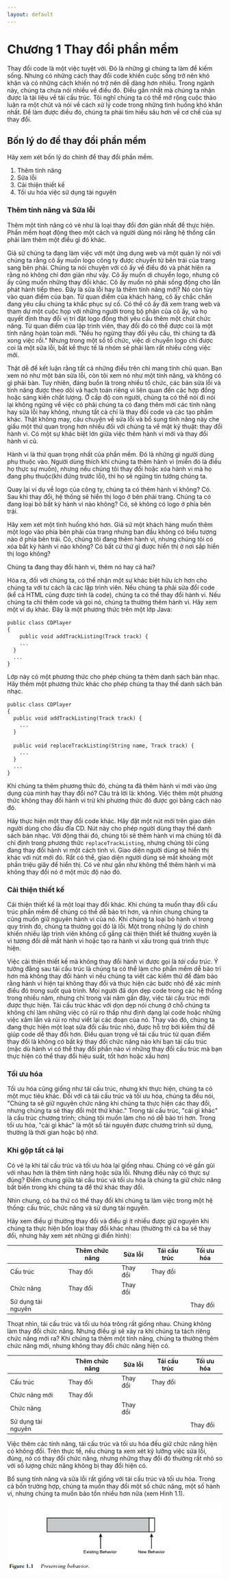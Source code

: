 ```yaml
---
layout: default
---
```


# Chương 1 Thay đổi phần mềm

Thay đổi code là một việc tuyệt vời. Đó là những gì chúng ta làm để kiếm sống. Nhưng có những cách thay đổi code khiến cuộc sống trở nên khó khăn và có những cách khiến nó trở nên dễ dàng hơn nhiều. Trong ngành này, chúng ta chưa nói nhiều về điều đó. Điều gần nhất mà chúng ta nhận được là tài liệu về tái cấu trúc. Tôi nghĩ chúng ta có thể mở rộng cuộc thảo luận ra một chút và nói về cách xử lý code trong những tình huống khó khăn nhất. Để làm được điều đó, chúng ta phải tìm hiểu sâu hơn về cơ chế của sự thay đổi.

## Bốn lý do để thay đổi phần mềm

Hãy xem xét bốn lý do chính để thay đổi phần mềm.

1. Thêm tính năng
2. Sửa lỗi
3. Cải thiện thiết kế
4. Tối ưu hóa việc sử dụng tài nguyên

### Thêm tính năng và Sửa lỗi

Thêm một tính năng có vẻ như là loại thay đổi đơn giản nhất để thực hiện. Phần mềm hoạt động theo một cách và người dùng nói rằng hệ thống cần phải làm thêm một điều gì đó khác.

Giả sử chúng ta đang làm việc với một ứng dụng web và một quản lý nói với chúng ta rằng cô ấy muốn logo công ty được chuyển từ bên trái của trang sang bên phải. Chúng ta nói chuyện với cô ấy về điều đó và phát hiện ra rằng nó không chỉ đơn giản như vậy. Cô ấy muốn di chuyển logo, nhưng cô ấy cũng muốn những thay đổi khác. Cô ấy muốn nó phải sống động cho lần phát hành tiếp theo. Đây là sửa lỗi hay là thêm tính năng mới? Nó còn tùy vào quan điểm của bạn. Từ quan điểm của khách hàng, cô ấy chắc chắn đang yêu cầu chúng ta khắc phục sự cố. Có thể cô ấy đã xem trang web và tham dự một cuộc họp với những người trong bộ phận của cô ấy, và họ quyết định thay đổi vị trí đặt logo đồng thời yêu cầu thêm một chút chức năng. Từ quan điểm của lập trình viên, thay đổi đó có thể được coi là một tính năng hoàn toàn mới. "Nếu họ ngừng thay đổi yêu cầu, thì chúng ta đã xong việc rồi." Nhưng trong một số tổ chức, việc di chuyển logo chỉ được coi là một sửa lỗi, bất kể thực tế là nhóm sẽ phải làm rất nhiều công việc mới.

Thật dễ để kết luận rằng tất cả những điều trên chỉ mang tính chủ quan. Bạn xem nó như một bản sửa lỗi, còn tôi xem nó như một tính năng, và không có gì phải bàn. Tuy nhiên, đáng buồn là trong nhiều tổ chức, các bản sửa lỗi và tính năng được theo dõi và hạch toán riêng vì liên quan đến các hợp đồng hoặc sáng kiến chất lượng. Ở cấp độ con người, chúng ta có thể nói đi nói lại không ngừng về việc có phải chúng ta có đang thêm mới các tính năng hay sửa lỗi hay không, nhưng tất cả chỉ là thay đổi code và các tạo phẩm khác. Thật không may, câu chuyện về sửa lỗi và bổ sung tính năng này che giấu một thứ quan trọng hơn nhiều đối với chúng ta về mặt kỹ thuật: thay đổi hành vi. Có một sự khác biệt lớn giữa việc thêm hành vi mới và thay đổi hành vi cũ.

Hành vi là thứ quan trọng nhất của phần mềm. Đó là những gì người dùng phụ thuộc vào. Người dùng thích khi chúng ta thêm hành vi (miễn đó là điều họ thực sự muốn), nhưng nếu chúng tôi thay đổi hoặc xóa hành vi mà họ đang phụ thuộc(khi đứng trước lỗi), thì họ sẽ ngừng tin tưởng chúng ta.

Quay lại ví dụ về logo của công ty, chúng ta có thêm hành vi không? Có. Sau khi thay đổi, hệ thống sẽ hiển thị logo ở bên phải trang. Chúng ta có đang loại bỏ bất kỳ hành vi nào không? Có, sẽ không có logo ở phía bên trái.

Hãy xem xét một tình huống khó hơn. Giả sử một khách hàng muốn thêm một logo vào phía bên phải của trang nhưng ban đầu không có biểu tượng nào ở phía bên trái. Có, chúng tôi đang thêm hành vi, nhưng chúng tôi có xóa bất kỳ hành vi nào không? Có bất cứ thứ gì được hiển thị ở nơi sắp hiển thị logo không?

Chúng ta đang thay đổi hành vi, thêm nó hay cả hai?

Hóa ra, đối với chúng ta, có thể nhận một sự khác biệt hữu ích hơn cho chúng ta với tư cách là các lập trình viên. Nếu chúng ta phải sửa đổi code (kể cả HTML cũng được tính là code), chúng ta có thể thay đổi hành vi. Nếu chúng ta chỉ thêm code và gọi nó, chúng ta thường thêm hành vi. Hãy xem một ví dụ khác. Đây là một phương thức trên một lớp Java:

```
public class CDPlayer
{
	public void addTrackListing(Track track) {
    ...
  }
  ...
}
```

Lớp này có một phương thức cho phép chúng ta thêm danh sách bản nhạc. Hãy thêm một phương thức khác cho phép chúng ta thay thế danh sách bản nhạc.

```
public class CDPlayer
{
  public void addTrackListing(Track track) {
    ...
  }

  public void replaceTrackListing(String name, Track track) {
    ...
  }
  ...
}
```

Khi chúng ta thêm phương thức đó, chúng ta đã thêm hành vi mới vào ứng dụng của mình hay thay đổi nó? Câu trả lời là: không. Việc thêm một phương thức không thay đổi hành vi trừ khi phương thức đó được gọi bằng cách nào đó.

Hãy thực hiện một thay đổi code khác. Hãy đặt một nút mới trên giao diện người dùng cho đầu đĩa CD. Nút này cho phép người dùng thay thế danh sách bản nhạc. Với động thái đó, chúng tôi sẽ thêm hành vi mà chúng tôi đã chỉ định trong phương thức `replaceTrackListing`, nhưng chúng tôi cũng đang thay đổi hành vi một cách tinh vi. Giao diện người dùng sẽ hiển thị khác với nút mới đó. Rất có thể, giao diện người dùng sẽ mất khoảng một phần triệu giây để hiển thị. Có vẻ như gần như không thể thêm hành vi mà không thay đổi nó ở một mức độ nào đó.

### Cải thiện thiết kế

Cải thiện thiết kế là một loại thay đổi khác. Khi chúng ta muốn thay đổi cấu trúc phần mềm để chúng có thể dễ bảo trì hơn, và nhìn chung chúng ta cũng muốn giữ nguyên hành vi của nó. Khi chúng ta loại bỏ hành vi trong quy trình đó, chúng ta thường gọi đó là lỗi. Một trong những lý do chính khiến nhiều lập trình viên không cố gắng cải thiện thiết kế thường xuyên là vì tương đối dễ mất hành vi hoặc tạo ra hành vi xấu trong quá trình thực hiện.

Việc cải thiện thiết kế mà không thay đổi hành vi được gọi là _tái cấu trúc_. Ý tưởng đằng sau tái cấu trúc là chúng ta có thể làm cho phần mềm dễ bảo trì hơn mà không thay đổi hành vi nếu chúng ta viết các kiểm thử để đảm bảo rằng hành vi hiện tại không thay đổi và thực hiện các bước nhỏ để xác minh điều đó trong suốt quá trình. Mọi người đã dọn dẹp code trong các hệ thống trong nhiều năm, nhưng chỉ trong vài năm gần đây, việc tái cấu trúc mới được thực hiện. Tái cấu trúc khác với dọn dẹp nói chung ở chỗ chúng ta không chỉ làm những việc có rủi ro thấp như định dạng lại code hoặc những việc xâm lấn và rủi ro như viết lại các đoạn của nó. Thay vào đó, chúng ta đang thực hiện một loạt sửa đổi cấu trúc nhỏ, được hỗ trợ bởi kiểm thử để giúp code dễ thay đổi hơn. Điều quan trọng về tái cấu trúc từ quan điểm thay đổi là không có bất kỳ thay đổi chức năng nào khi bạn tái cấu trúc (mặc dù hành vi có thể thay đổi phần nào vì những thay đổi cấu trúc mà bạn thực hiện có thể thay đổi hiệu suất, tốt hơn hoặc xấu hơn)

### Tối ưu hóa

Tối ưu hóa cũng giống như tái cấu trúc, nhưng khi thực hiện, chúng ta có một mục tiêu khác. Đối với cả tái cấu trúc và tối ưu hóa, chúng ta đều nói, "Chúng ta sẽ giữ nguyên chức năng khi chúng ta thực hiện các thay đổi, nhưng chúng ta sẽ thay đổi một thứ khác." Trong tái cấu trúc, "cái gì khác" là cấu trúc chương trình; chúng tôi muốn làm cho nó dễ bảo trì hơn. Trong tối ưu hóa, "cái gì khác" là một số tài nguyên được chương trình sử dụng, thường là thời gian hoặc bộ nhớ.

### Khi gộp tất cả lại

Có vẻ lạ khi tái cấu trúc và tối ưu hóa lại giống nhau. Chúng có vẻ gần gũi với nhau hơn là thêm tính năng hoặc sửa lỗi. Nhưng điều này có thực sự đúng? Điểm chung giữa tái cấu trúc và tối ưu hóa là chúng ta giữ chức năng bất biến trong khi chúng ta để thứ khác thay đổi.

Nhìn chung, có ba thứ có thể thay đổi khi chúng ta làm việc trong một hệ thống: cấu trúc, chức năng và sử dụng tài nguyên.

Hãy xem điều gì thường thay đổi và điều gì ít nhiều được giữ nguyên khi chúng ta thực hiện bốn loại thay đổi khác nhau (thường thì cả ba sẽ thay đổi, nhưng hãy xem xét những gì điển hình):

|             | Thêm chức năng | Sửa lỗi | Tái cấu trúc | Tối ưu hóa |
| ----------- | -------------- | ------- | ------------ | ---------- |
| Cấu trúc    | Thay đổi       |Thay đổi | Thay đổi     |            |
| Chức năng   | Thay đổi       |Thay đổi |              |            |
| Sử dụng tài nguyên |         |         |              | Thay  đổi  |

Thoạt nhìn, tái cấu trúc và tối ưu hóa trông rất giống nhau. Chúng không làm thay đổi chức năng. Nhưng điều gì sẽ xảy ra khi chúng ta tách riêng chức năng mới ra? Khi chúng ta thêm một tính năng, chúng ta thường thêm chức năng mới, nhưng không thay đổi chức năng hiện có.

|               | Thêm chức năng | Sửa lỗi | Tái cấu trúc | Tối ưu hóa |
| ------------- | -------------- | ------- | ------------ | ---------- |
| Cấu trúc      | Thay đổi       |Thay đổi | Thay đổi     |            |
| Chức năng mới | Thay đổi       |         |              |            |
| Chức năng     |                |Thay đổi |              |            |
| Sử dụng tài nguyên |           |         |              | Thay  đổi  |

Việc thêm các tính năng, tái cấu trúc và tối ưu hóa đều giữ chức năng hiện có không đổi. Trên thực tế, nếu chúng ta xem xét kỹ lưỡng việc sửa lỗi, đúng, nó có thay đổi chức năng, nhưng những thay đổi đó thường rất nhỏ so với số lượng chức năng không bị thay đổi hiện có.

Bổ sung tính năng và sửa lỗi rất giống với tái cấu trúc và tối ưu hóa. Trong cả bốn trường hợp, chúng ta muốn thay đổi một số chức năng, một số hành vi, nhưng chúng ta muốn bảo tồn nhiều hơn nữa (xem Hình 1.1).

![1.1](images/1.1.png)
